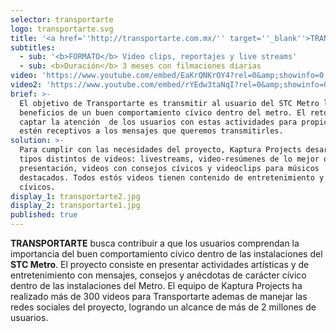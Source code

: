 ```yaml
---
selector: transportarte
logo: transportarte.svg
title: '<a href=''http://transportarte.com.mx/'' target=''_blank''>TRANSPORTARTE</a>'
subtitles:
  - sub: '<b>FORMATO</b> Video clips, reportajes y live streams'
  - sub: <b>Duración</b> 3 meses con filmaciones diarias
video: 'https://www.youtube.com/embed/EaKrQNKrOY4?rel=0&amp;showinfo=0'
video2: 'https://www.youtube.com/embed/rYEdw3taNqI?rel=0&amp;showinfo=0'
brief: >-
  El objetivo de Transportarte es transmitir al usuario del STC Metro los
  beneficios de un buen comportamiento cívico dentro del metro. El reto es
  captar la atención  de los usuarios con estas actividades para propiciar que
  estén receptivos a los mensajes que queremos transmitirles.
solution: >-
  Para cumplir con las necesidades del proyecto, Kaptura Projects desarrollan 4
  tipos distintos de videos: livestreams, video-resúmenes de lo mejor de cada
  presentación, videos con consejos cívicos y videoclips para músicos
  destacados. Todos estós videos tienen contenido de entretenimiento y mensajes
  cívicos.
display_1: transportarte2.jpg
display_2: transportarte1.jpg
published: true
---
```

**TRANSPORTARTE** busca contribuir a que los usuarios comprendan la importancia del buen comportamiento cívico dentro de las instalaciones del **STC Metro**. El proyecto consiste en presentar actividades artísticas y de entretenimiento con mensajes, consejos y anécdotas de carácter cívico dentro de las instalaciones del Metro. El equipo de Kaptura Projects ha realizado más de 300 videos para Transportarte ademas de manejar las redes sociales del proyecto, logrando un alcance de más de 2 millones de usuarios.
